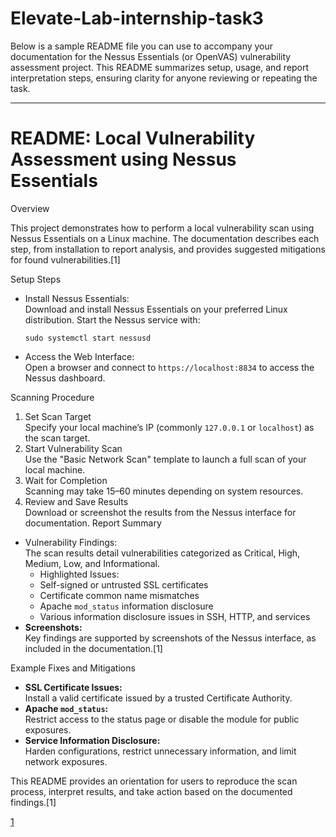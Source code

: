 # Elevate-Lab-internship-task3

Below is a sample README file you can use to accompany your documentation for the Nessus Essentials (or OpenVAS) vulnerability assessment project. This README summarizes setup, usage, and report interpretation steps, ensuring clarity for anyone reviewing or repeating the task.

***

# README: Local Vulnerability Assessment using Nessus Essentials

Overview

This project demonstrates how to perform a local vulnerability scan using Nessus Essentials on a Linux machine. The documentation describes each step, from installation to report analysis, and provides suggested mitigations for found vulnerabilities.[1]

 Setup Steps

- Install Nessus Essentials:  
  Download and install Nessus Essentials on your preferred Linux distribution. Start the Nessus service with:
  ```
  sudo systemctl start nessusd
  ```
- Access the Web Interface:  
  Open a browser and connect to `https://localhost:8834` to access the Nessus dashboard.

Scanning Procedure

1. Set Scan Target  
   Specify your local machine’s IP (commonly `127.0.0.1` or `localhost`) as the scan target.
2. Start Vulnerability Scan  
   Use the "Basic Network Scan" template to launch a full scan of your local machine.
3. Wait for Completion  
   Scanning may take 15–60 minutes depending on system resources.
4. Review and Save Results  
   Download or screenshot the results from the Nessus interface for documentation.
Report Summary

- Vulnerability Findings:  
  The scan results detail vulnerabilities categorized as Critical, High, Medium, Low, and Informational.
  - Highlighted Issues:  
  - Self-signed or untrusted SSL certificates  
  - Certificate common name mismatches  
  - Apache `mod_status` information disclosure  
  - Various information disclosure issues in SSH, HTTP, and services
- **Screenshots:**  
  Key findings are supported by screenshots of the Nessus interface, as included in the documentation.[1]

Example Fixes and Mitigations

- **SSL Certificate Issues:**  
  Install a valid certificate issued by a trusted Certificate Authority.
- **Apache `mod_status`:**  
  Restrict access to the status page or disable the module for public exposures.
- **Service Information Disclosure:**  
  Harden configurations, restrict unnecessary information, and limit network exposures.


This README provides an orientation for users to reproduce the scan process, interpret results, and take action based on the documented findings.[1]

[1](https://ppl-ai-file-upload.s3.amazonaws.com/web/direct-files/attachments/133020198/9a72036b-0fb9-4a24-9529-bd2e2a12c2b6/task3_documantation.docx)
